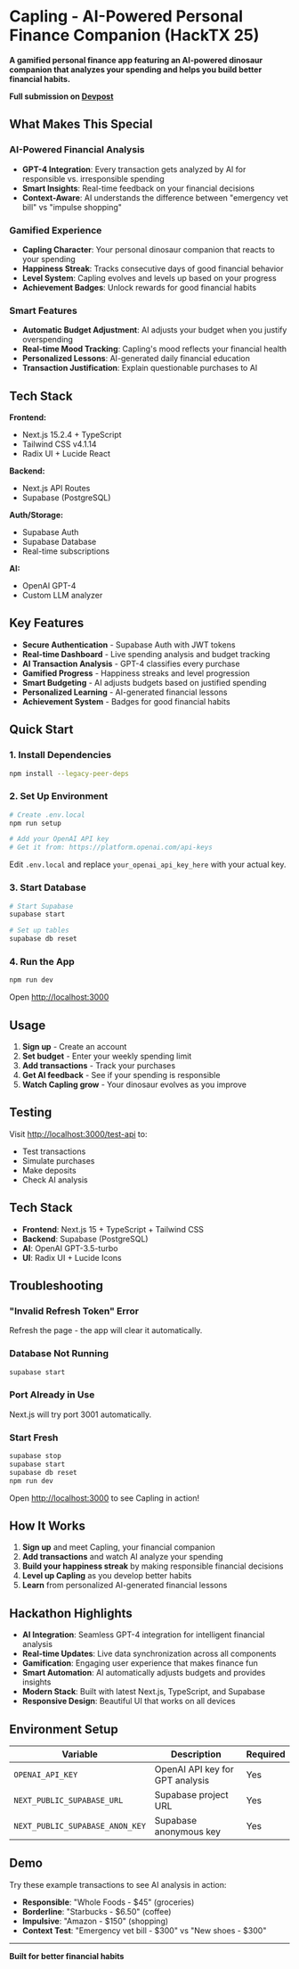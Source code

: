 # Capling - AI-Powered Personal Finance Companion (HackTX 25)

**A gamified personal finance app featuring an AI-powered dinosaur companion that analyzes your spending and helps you build better financial habits.**

**Full submission on [Devpost](https://devpost.com/software/capling)**

## What Makes This Special

### **AI-Powered Financial Analysis**
- **GPT-4 Integration**: Every transaction gets analyzed by AI for responsible vs. irresponsible spending
- **Smart Insights**: Real-time feedback on your financial decisions
- **Context-Aware**: AI understands the difference between "emergency vet bill" vs "impulse shopping"

### **Gamified Experience**
- **Capling Character**: Your personal dinosaur companion that reacts to your spending
- **Happiness Streak**: Tracks consecutive days of good financial behavior
- **Level System**: Capling evolves and levels up based on your progress
- **Achievement Badges**: Unlock rewards for good financial habits

### **Smart Features**
- **Automatic Budget Adjustment**: AI adjusts your budget when you justify overspending
- **Real-time Mood Tracking**: Capling's mood reflects your financial health
- **Personalized Lessons**: AI-generated daily financial education
- **Transaction Justification**: Explain questionable purchases to AI

## Tech Stack

**Frontend:**
- Next.js 15.2.4 + TypeScript
- Tailwind CSS v4.1.14
- Radix UI + Lucide React

**Backend:**
- Next.js API Routes
- Supabase (PostgreSQL)

**Auth/Storage:**
- Supabase Auth
- Supabase Database
- Real-time subscriptions

**AI:**
- OpenAI GPT-4
- Custom LLM analyzer

## Key Features

- **Secure Authentication** - Supabase Auth with JWT tokens
- **Real-time Dashboard** - Live spending analysis and budget tracking
- **AI Transaction Analysis** - GPT-4 classifies every purchase
- **Gamified Progress** - Happiness streaks and level progression
- **Smart Budgeting** - AI adjusts budgets based on justified spending
- **Personalized Learning** - AI-generated financial lessons
- **Achievement System** - Badges for good financial habits

## Quick Start

### 1. Install Dependencies

```bash
npm install --legacy-peer-deps
```

### 2. Set Up Environment

```bash
# Create .env.local
npm run setup

# Add your OpenAI API key
# Get it from: https://platform.openai.com/api-keys
```

Edit `.env.local` and replace `your_openai_api_key_here` with your actual key.

### 3. Start Database

```bash
# Start Supabase
supabase start

# Set up tables
supabase db reset
```

### 4. Run the App

```bash
npm run dev
```

Open [http://localhost:3000](http://localhost:3000)

## Usage

1. **Sign up** - Create an account
2. **Set budget** - Enter your weekly spending limit
3. **Add transactions** - Track your purchases
4. **Get AI feedback** - See if your spending is responsible
5. **Watch Capling grow** - Your dinosaur evolves as you improve

## Testing

Visit [http://localhost:3000/test-api](http://localhost:3000/test-api) to:
- Test transactions
- Simulate purchases
- Make deposits
- Check AI analysis

## Tech Stack

- **Frontend**: Next.js 15 + TypeScript + Tailwind CSS
- **Backend**: Supabase (PostgreSQL)
- **AI**: OpenAI GPT-3.5-turbo
- **UI**: Radix UI + Lucide Icons

## Troubleshooting

### "Invalid Refresh Token" Error
Refresh the page - the app will clear it automatically.

### Database Not Running
```bash
supabase start
```

### Port Already in Use
Next.js will try port 3001 automatically.

### Start Fresh
```bash
supabase stop
supabase start
supabase db reset
npm run dev
```

Open [http://localhost:3000](http://localhost:3000) to see Capling in action!

## How It Works

1. **Sign up** and meet Capling, your financial companion
2. **Add transactions** and watch AI analyze your spending
3. **Build your happiness streak** by making responsible financial decisions
4. **Level up Capling** as you develop better habits
5. **Learn** from personalized AI-generated financial lessons

## Hackathon Highlights

- **AI Integration**: Seamless GPT-4 integration for intelligent financial analysis
- **Real-time Updates**: Live data synchronization across all components
- **Gamification**: Engaging user experience that makes finance fun
- **Smart Automation**: AI automatically adjusts budgets and provides insights
- **Modern Stack**: Built with latest Next.js, TypeScript, and Supabase
- **Responsive Design**: Beautiful UI that works on all devices

## Environment Setup

| Variable | Description | Required |
|----------|-------------|----------|
| `OPENAI_API_KEY` | OpenAI API key for GPT analysis | Yes |
| `NEXT_PUBLIC_SUPABASE_URL` | Supabase project URL | Yes |
| `NEXT_PUBLIC_SUPABASE_ANON_KEY` | Supabase anonymous key | Yes |

## Demo

Try these example transactions to see AI analysis in action:

- **Responsible**: "Whole Foods - $45" (groceries)
- **Borderline**: "Starbucks - $6.50" (coffee)  
- **Impulsive**: "Amazon - $150" (shopping)
- **Context Test**: "Emergency vet bill - $300" vs "New shoes - $300"

---

**Built for better financial habits**